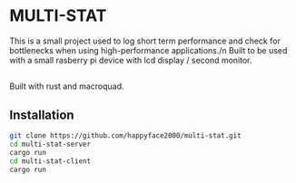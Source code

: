 <div align="center">

</div>

# MULTI-STAT

This is a small project used to log short term performance and check for bottlenecks when using high-performance applications./n
Built to be used with a small rasberry pi device with lcd display / second monitor.

##

Built with rust and macroquad.

## Installation
```bash
git clone https://github.com/happyface2000/multi-stat.git
cd multi-stat-server
cargo run
cd multi-stat-client
cargo run
